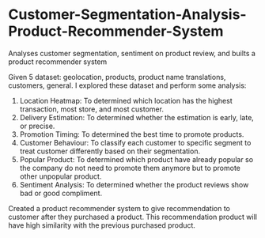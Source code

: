 # Customer-Segmentation-Analysis-Product-Recommender-System
Analyses customer segmentation, sentiment on product review, and builts a product recommender system

Given 5 dataset: geolocation, products, product name translations, customers, general. I explored these dataset and perform some analysis:
1. Location Heatmap: To determined which location has the highest transaction, most store, and most customer.
2. Delivery Estimation: To determined whether the estimation is early, late, or precise.
3. Promotion Timing: To determined the best time to promote products.
4. Customer Behaviour: To classify each customer to specific segment to treat customer differently based on their segmentation.
5. Popular Product: To determined which product have already popular so the company do not need to promote them anymore but to promote other unpopular product.
6. Sentiment Analysis: To determined whether the product reviews show bad or good compliment.

Created a product recommender system to give recommendation to customer after they purchased a product. This recommendation product will have high similarity with the previous purchased product.
